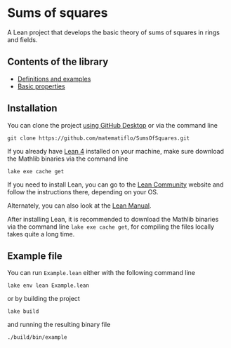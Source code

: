# Sums of squares

A Lean project that develops the basic theory of sums of squares in rings and fields.

## Contents of the library

- [Definitions and examples](SumSq/Defs.md)
- [Basic properties](SumSq/Ppties.md)

## Installation

You can clone the project [using GitHub Desktop](x-github-client://openRepo/https://github.com/matematiflo/SumsOfSquares) or via the command line

```console
git clone https://github.com/matematiflo/SumsOfSquares.git
```

If you already have [Lean 4](https://lean-lang.org) installed on your machine, make sure download the Mathlib binaries via the command line

```console
lake exe cache get
```

If you need to install Lean, you can go to the [Lean Community](https://leanprover-community.github.io/get_started.html) website and follow the instructions there, depending on your OS.

Alternately, you can also look at the [Lean Manual](https://lean-lang.org/lean4/doc/quickstart.html).

After installing Lean, it is recommended to download the Mathlib binaries via the command line `lake exe cache get`, for compiling the files locally takes quite a long time.

## Example file

You can run `Example.lean` either with the following command line

```console
lake env lean Example.lean
```

or by building the project

```console
lake build
```

and running the resulting binary file

```console
./build/bin/example
```
